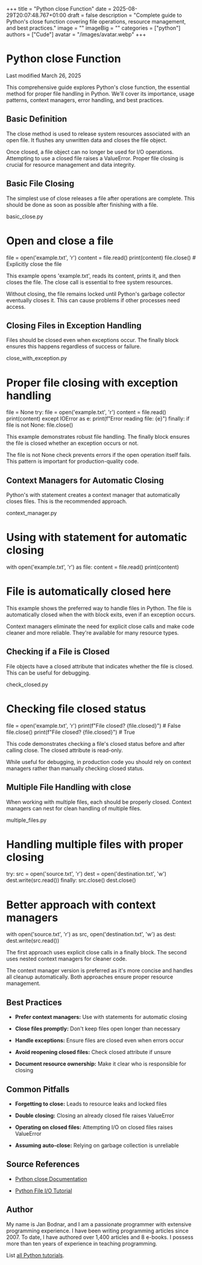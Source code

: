 +++
title = "Python close Function"
date = 2025-08-29T20:07:48.767+01:00
draft = false
description = "Complete guide to Python's close function covering file operations, resource management, and best practices."
image = ""
imageBig = ""
categories = ["python"]
authors = ["Cude"]
avatar = "/images/avatar.webp"
+++

# Python close Function

Last modified March 26, 2025

This comprehensive guide explores Python's close function, the
essential method for proper file handling in Python. We'll cover its importance,
usage patterns, context managers, error handling, and best practices.

## Basic Definition

The close method is used to release system resources associated
with an open file. It flushes any unwritten data and closes the file object.

Once closed, a file object can no longer be used for I/O operations. Attempting
to use a closed file raises a ValueError. Proper file closing is crucial for
resource management and data integrity.

## Basic File Closing

The simplest use of close releases a file after operations are
complete. This should be done as soon as possible after finishing with a file.

basic_close.py
  

# Open and close a file
file = open('example.txt', 'r')
content = file.read()
print(content)
file.close()  # Explicitly close the file

This example opens 'example.txt', reads its content, prints it, and then closes
the file. The close call is essential to free system resources.

Without closing, the file remains locked until Python's garbage collector
eventually closes it. This can cause problems if other processes need access.

## Closing Files in Exception Handling

Files should be closed even when exceptions occur. The finally
block ensures this happens regardless of success or failure.

close_with_exception.py
  

# Proper file closing with exception handling
file = None
try:
    file = open('example.txt', 'r')
    content = file.read()
    print(content)
except IOError as e:
    print(f"Error reading file: {e}")
finally:
    if file is not None:
        file.close()

This example demonstrates robust file handling. The finally block
ensures the file is closed whether an exception occurs or not.

The file is not None check prevents errors if the open operation
itself fails. This pattern is important for production-quality code.

## Context Managers for Automatic Closing

Python's with statement creates a context manager that
automatically closes files. This is the recommended approach.

context_manager.py
  

# Using with statement for automatic closing
with open('example.txt', 'r') as file:
    content = file.read()
    print(content)
# File is automatically closed here

This example shows the preferred way to handle files in Python. The file is
automatically closed when the with block exits, even if an
exception occurs.

Context managers eliminate the need for explicit close calls and
make code cleaner and more reliable. They're available for many resource types.

## Checking if a File is Closed

File objects have a closed attribute that indicates whether the
file is closed. This can be useful for debugging.

check_closed.py
  

# Checking file closed status
file = open('example.txt', 'r')
print(f"File closed? {file.closed}")  # False
file.close()
print(f"File closed? {file.closed}")  # True

This code demonstrates checking a file's closed status before and after calling
close. The closed attribute is read-only.

While useful for debugging, in production code you should rely on context
managers rather than manually checking closed status.

## Multiple File Handling with close

When working with multiple files, each should be properly closed. Context
managers can nest for clean handling of multiple files.

multiple_files.py
  

# Handling multiple files with proper closing
try:
    src = open('source.txt', 'r')
    dest = open('destination.txt', 'w')
    dest.write(src.read())
finally:
    src.close()
    dest.close()

# Better approach with context managers
with open('source.txt', 'r') as src, open('destination.txt', 'w') as dest:
    dest.write(src.read())

The first approach uses explicit close calls in a finally
block. The second uses nested context managers for cleaner code.

The context manager version is preferred as it's more concise and handles all
cleanup automatically. Both approaches ensure proper resource management.

## Best Practices

- **Prefer context managers:** Use with statements for automatic closing

- **Close files promptly:** Don't keep files open longer than necessary

- **Handle exceptions:** Ensure files are closed even when errors occur

- **Avoid reopening closed files:** Check closed attribute if unsure

- **Document resource ownership:** Make it clear who is responsible for closing

## Common Pitfalls

- **Forgetting to close:** Leads to resource leaks and locked files

- **Double closing:** Closing an already closed file raises ValueError

- **Operating on closed files:** Attempting I/O on closed files raises ValueError

- **Assuming auto-close:** Relying on garbage collection is unreliable

## Source References

- [Python close Documentation](https://docs.python.org/3/library/io.html#io.IOBase.close)

- [Python File I/O Tutorial](https://docs.python.org/3/tutorial/inputoutput.html#reading-and-writing-files)

## Author

My name is Jan Bodnar, and I am a passionate programmer with extensive
programming experience. I have been writing programming articles since 2007.
To date, I have authored over 1,400 articles and 8 e-books. I possess more
than ten years of experience in teaching programming.

List [all Python tutorials](/python/).